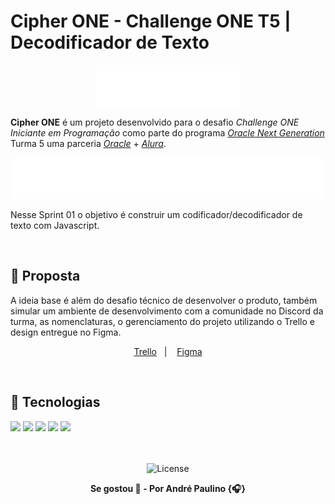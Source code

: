 # Cipher ONE - Challenge ONE T5 | Decodificador de Texto

<p align="center">
  <img alt="Oracle One logo" src="./.github/logo_one.svg">
</p>

**Cipher ONE** é um projeto desenvolvido para o desafio *Challenge ONE Iniciante em Programação* como parte do programa [*Oracle Next Generation*](https://www.oracle.com/br/education/oracle-next-education/) Turma 5 uma parceria [*Oracle*](https://www.oracle.com/br/) + [*Alura*](https://www.alura.com.br/).

<p align="center">
  <img alt="Alura + Oracle logo" src="./.github/logo_oracle_alura.svg">
</p>

Nesse Sprint 01 o objetivo é construir um codificador/decodificador de texto com Javascript.

<br>

## 📒 Proposta
A ideia base é além do desafio técnico de desenvolver o produto, também simular um ambiente de desenvolvimento com a comunidade no Discord da turma, as nomenclaturas, o gerenciamento do projeto utilizando o Trello e design entregue no Figma.

<p align="center">
  <a href="https://trello.com/b/EmUFmjCv/decodificador-de-texto-alura-challenges-oracle-one">Trello</a>&nbsp;&nbsp;&nbsp;|&nbsp;&nbsp;&nbsp;
  <a href="https://www.figma.com/file/tvFEYhVfZTjdJ5P24RGV21/Alura-Challenge---Desafio-1---L%C3%B3gica?node-id=16%3A802">Figma</a>
</p>

<br>

## 🚀 Tecnologias
<img src="https://img.shields.io/badge/HTML5-E34F26?style=for-the-badge&logo=html5&logoColor=white"/>
<img src="https://img.shields.io/badge/JavaScript-323330?style=for-the-badge&logo=javascript&logoColor=F7DF1E"/>
<img src="https://img.shields.io/badge/CSS3-1572B6?style=for-the-badge&logo=css3&logoColor=white"/>
<img src="https://img.shields.io/badge/Figma-F24E1E?style=for-the-badge&logo=figma&logoColor=white"/>
<img src="https://img.shields.io/badge/Trello-0052CC?style=for-the-badge&logo=trello&logoColor=white"/>

<br>
<br>
<br>

<p align="center">
  <img alt="License" src="https://img.shields.io/github/license/andrepaulino/cipher_one?label=License">
</p>

<p align="center"><b>
Se gostou 🌟 - Por André Paulino {🎧}
</b></p>
